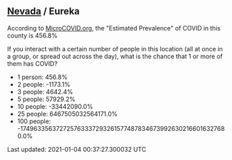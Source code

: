
## [Nevada](/united-states/nevada) / Eureka

According to [MicroCOVID.org](http://microcovid.org),
the "Estimated Prevalence" of COVID in this county is 456.8%

If you interact with a certain number of people in this location
(all at once in a group, or spread out across the day), what is the chance that
1 or more of them has COVID?

- 1 person: 456.8%
- 2 people: -1173.1%
- 3 people: 4642.4%
- 5 people: 57929.2%
- 10 people: -33442090.0%
- 25 people: 6467505032564171.0%
- 100 people: -1749633563727257633372932615774878346739926302166016327680.0%

Last updated: 2021-01-04 00:37:27.300032 UTC
